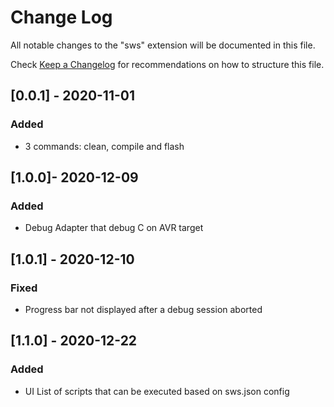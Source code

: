 # Change Log

All notable changes to the "sws" extension will be documented in this file.

Check [Keep a Changelog](http://keepachangelog.com/) for recommendations on how to structure this file.

## [0.0.1] - 2020-11-01
### Added
- 3 commands: clean, compile and flash 

## [1.0.0]- 2020-12-09
### Added
-  Debug Adapter that debug C on AVR target 

## [1.0.1] - 2020-12-10
### Fixed
- Progress bar not displayed after a debug session aborted

## [1.1.0] - 2020-12-22
### Added
- UI List of scripts that can be executed based on sws.json config